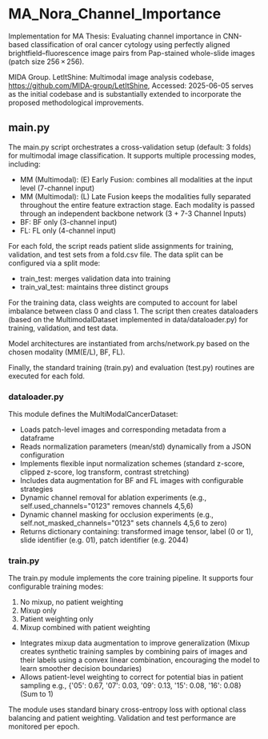 # MA_Nora_Channel_Importance
Implementation for MA Thesis: Evaluating channel importance in CNN-based classification of oral cancer cytology using perfectly aligned brightfield–fluorescence image pairs from Pap-stained whole-slide images (patch size 256 × 256).

MIDA Group. LetItShine: Multimodal image analysis codebase, https://github.com/MIDA-group/LetItShine, Accessed: 2025-06-05 serves as the initial codebase and is substantially extended to incorporate the proposed methodological improvements.

## main.py
The main.py script orchestrates a cross-validation setup (default: 3 folds) for multimodal image classification. It supports multiple processing modes, including:
- MM (Multimodal): (E) Early Fusion: combines all modalities at the input level (7-channel input)
- MM (Multimodal): (L) Late Fusion keeps the modalities fully separated throughout the entire feature extraction stage. Each modality is passed through an independent backbone network (3 + 7-3 Channel Inputs)
- BF: BF only (3-channel input)
- FL: FL only (4-channel input)

For each fold, the script reads patient slide assignments for training, validation, and test sets from a fold.csv file. The data split can be configured via a split mode:
- train_test: merges validation data into training
- train_val_test: maintains three distinct groups

For the training data, class weights are computed to account for label imbalance between class 0 and class 1. The script then creates dataloaders (based on the MultimodalDataset implemented in data/dataloader.py) for training, validation, and test data.

Model architectures are instantiated from archs/network.py based on the chosen modality (MM(E/L), BF, FL).

Finally, the standard training (train.py) and evaluation (test.py) routines are executed for each fold.

### dataloader.py
This module defines the MultiModalCancerDataset:
- Loads patch-level images and corresponding metadata from a dataframe
- Reads normalization parameters (mean/std) dynamically from a JSON configuration
- Implements flexible input normalization schemes (standard z-score, clipped z-score, log transform, contrast stretching)
- Includes data augmentation for BF and FL images with configurable strategies
- Dynamic channel removal for ablation experiments (e.g., self.used_channels="0123" removes channels 4,5,6)
- Dynamic channel masking for occlusion experiments (e.g., self.not_masked_channels="0123" sets channels 4,5,6 to zero)
- Returns dictionary containing: transformed image tensor, label (0 or 1), slide identifier (e.g. 01), patch identifier (e.g. 2044)

### train.py
The train.py module implements the core training pipeline. It supports four configurable training modes:
  1) No mixup, no patient weighting
  2) Mixup only 
  3) Patient weighting only
  4) Mixup combined with patient weighting
- Integrates mixup data augmentation to improve generalization (Mixup creates synthetic training samples by combining pairs of images and their labels using a convex linear combination, encouraging the model to learn smoother decision boundaries)
- Allows patient-level weighting to correct for potential bias in patient sampling e.g., {'05': 0.67, '07': 0.03, '09': 0.13, '15': 0.08, '16': 0.08} (Sum to 1)

The module uses standard binary cross-entropy loss with optional class balancing and patient weighting. Validation and test performance are monitored per epoch.






